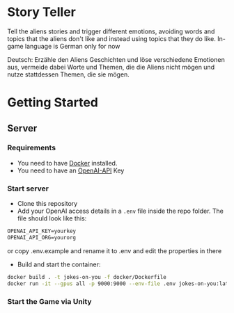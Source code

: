 # Story Teller

Tell the aliens stories and trigger different emotions, avoiding words and topics that the aliens don't like and instead using topics that they do like.
In-game language is German only for now

Deutsch:
Erzähle den Aliens Geschichten und löse verschiedene Emotionen aus, vermeide dabei Worte und Themen, die die Aliens nicht mögen und nutze stattdessen Themen, die sie mögen.

# Getting Started

## Server

### Requirements

* You need to have [Docker](https://www.docker.com/) installed.
* You need to have an [OpenAI-API](https://platform.openai.com/docs/quickstart/step-2-setup-your-api-key) Key

### Start server

* Clone this repository
* Add your OpenAI access details in a `.env` file inside the repo folder. The file should look like this:

```txt
OPENAI_API_KEY=yourkey
OPENAI_API_ORG=yourorg
```

or copy .env.example and rename it to .env and edit the properties in there

* Build and start the container:

```bash
docker build . -t jokes-on-you -f docker/Dockerfile
docker run -it --gpus all -p 9000:9000 --env-file .env jokes-on-you:latest 
```

### Start the Game via Unity

